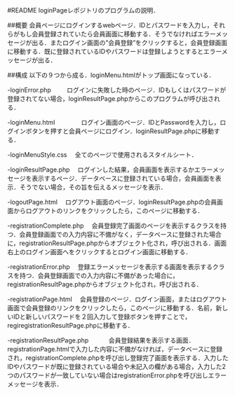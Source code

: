 #README
loginPageレポジトリのプログラムの説明．

##概要
会員ページにログインするwebページ．IDとパスワードを入力し，それらがもし会員登録されていたら会員画面に移動する．そうでなければエラーメッセージが出る．またログイン画面の”会員登録”をクリックすると，会員登録画面に移動する．既に登録されているIDやパスワードは登録しようとするとエラーメッセージが出る．

##構成
以下の９つから成る．loginMenu.htmlがトップ画面になっている．

  -loginError.php  　　   ログインに失敗した時のページ．IDもしくはパスワードが登録されてない場合，loginResultPage.phpからこのプログラムが呼び出される．

  -loginMenu.html  　　　　ログイン画面のページ．IDとPasswordを入力し，ログインボタンを押すと会員ページにログイン．loginResultPage.phpに移動する．

  -loginMenuStyle.css  　全てのページで使用されるスタイルシート．

  -loginResultPage.php  　ログインした結果，会員画面を表示するかエラーメッセージを表示するページ．データベースに登録されている場合，会員画面を表示．そうでない場合，その旨を伝えるメッセージを表示．

  -logoutPage.html  　ログアウト画面のページ．loginResultPage.phpの会員画面からログアウトのリンクをクリックしたら，このページに移動する．

  -registrationComplete.php  　会員登録完了画面のページを表示するクラスを持つ．会員登録画面での入力内容に不備がなく，データベースに登録された場合に，registrationResultPage.phpからオブジェクト化され，呼び出される．画面右上のログイン画面へをクリックするとログイン画面に移動する．

  -registrationError.php  　登録エラーメッセージを表示する画面を表示するクラスを持つ．会員登録画面での入力内容に不備があった場合に，registrationResultPage.phpからオブジェクト化され，呼び出される．

  -registrationPage.html  　会員登録のページ．ログイン画面，またはログアウト画面で会員登録のリンクをクリックしたら，このページに移動する．名前，新しいIDと新しいパスワードを２回入力して登録ボタンを押すことで，regiregistrationResultPage.phpに移動する．

  -registrationResultPage.php  　　　会員登録結果を表示する画面．registrationPage.htmlで入力した内容に不備がなければ，データベースに登録され，registrationComplete.phpを呼び出し登録完了画面を表示する．入力したIDやパスワードが既に登録されている場合や未記入の欄がある場合，入力した2つのパスワードが一致していない場合はregistrationError.phpを呼び出しエラーメッセージを表示．

